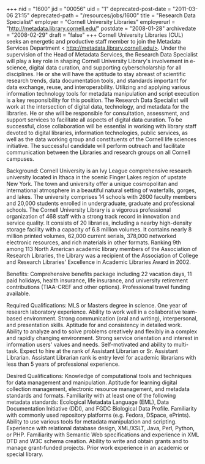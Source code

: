+++
nid = "1600"
jid = "00056"
uid = "1"
deprecated-post-date = "2011-03-06 21:15"
deprecated-path = "/resources/jobs/1600"
title = "Research Data Specialist"
employer = "Cornell University Libraries"
employerurl = "http://metadata.library.cornell.edu/"
postdate = "2008-01-28"
archivedate = "2008-02-29"
draft = "false"
+++
Cornell University Libraries (CUL) seeks an energetic and productive
staff member to join the Metadata Services Department <
http://metadata.library.cornell.edu/>. Under the supervision of the
Head of Metadata Services, the Research Data Specialist will play a key
role in shaping Cornell University Library's involvement in e-science,
digital data curation, and supporting cyberscholarship for all
disciplines. He or she will have the aptitude to stay abreast of
scientific research trends, data documentation tools, and standards
important for data exchange, reuse, and interoperability. Utilizing and
applying various information technology tools for metadata manipulation
and script execution is a key responsibility for this position. The
Research Data Specialist will work at the intersection of digital data,
technology, and metadata for the libraries. He or she will be
responsible for consultation, assessment, and support services to
facilitate all aspects of digital data curation. To be successful, close
collaboration will be essential in working with library staff devoted to
digital libraries, information technologies, public services, as well as
the data working group and constituents of the Cornell life sciences
initiative. The successful candidate will perform outreach and
facilitate communication between the Libraries and research groups on
all Cornell campuses.

Background: Cornell University is an Ivy League comprehensive research
university located in Ithaca in the scenic Finger Lakes region of
upstate New York. The town and university offer a unique cosmopolitan
and international atmosphere in a beautiful natural setting of
waterfalls, gorges, and lakes. The university comprises 14 schools with
2600 faculty members and 20,000 students enrolled in undergraduate,
graduate and professional schools. The Cornell University Library is a
vigorous professional organization of 468 staff with a strong track
record in innovation and service quality. It consists of 20 libraries,
including a nearby high-density storage facility with a capacity of 6.8
million volumes. It contains nearly 8 million printed volumes, 62,000
current serials, 378,000 networked electronic resources, and rich
materials in other formats. Ranking 9th among 113 North American
academic library members of the Association of Research Libraries, the
Library was a recipient of the Association of College and Research
Libraries' Excellence in Academic Libraries Award in 2002.

Benefits: Comprehensive benefits package including 22 vacation days, 11
paid holidays, health insurance, life insurance, and university
retirement contributions (TIAA-CREF and other options). Professional
travel funding available.
  
Required Qualifications: MLS or Masters degree in science. One year of
research laboratory experience. Ability to work well in a collaborative
team-based environment. Strong communication (oral and writing),
interpersonal, and presentation skills. Aptitude for and consistency in
detailed work. Ability to analyze and to solve problems creatively and
flexibly in a complex and rapidly changing environment. Strong service
orientation and interest in information users' values and needs.
Self-motivated and ability to multi-task. Expect to hire at the rank of
Assistant Librarian or Sr. Assistant Librarian. Assistant Librarian rank
is entry level for academic librarians with less than 5 years of
professional experience.

Desired Qualifications: Knowledge of computational tools and techniques
for data management and manipulation. Aptitude for learning digital
collection management, electronic resource management, and metadata
standards and formats. Familiarity with at least one of the following
metadata standards: Ecological Metadata Language (EML), Data
Documentation Initiative (DDI), and FGDC Biological Data Profile.
Familiarity with commonly used repository platforms (e.g. Fedora,
DSpace, ePrints). Ability to use various tools for metadata manipulation
and scripting. Experience with relational database design, XML/XSLT,
Java, Perl, Python, or PHP. Familiarity with Semantic Web specifications
and experience in XML DTD and W3C schema creation. Ability to write and
obtain grants and to manage grant-funded projects. Prior work experience
in an academic or special library.
